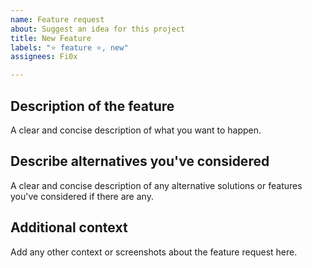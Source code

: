 ```yaml
---
name: Feature request
about: Suggest an idea for this project
title: New Feature
labels: "⭐ feature ⭐, new"
assignees: Fi0x

---
```


## Description of the feature
A clear and concise description of what you want to happen.

## Describe alternatives you've considered
A clear and concise description of any alternative solutions or features you've considered if there are any.

## Additional context
Add any other context or screenshots about the feature request here.
